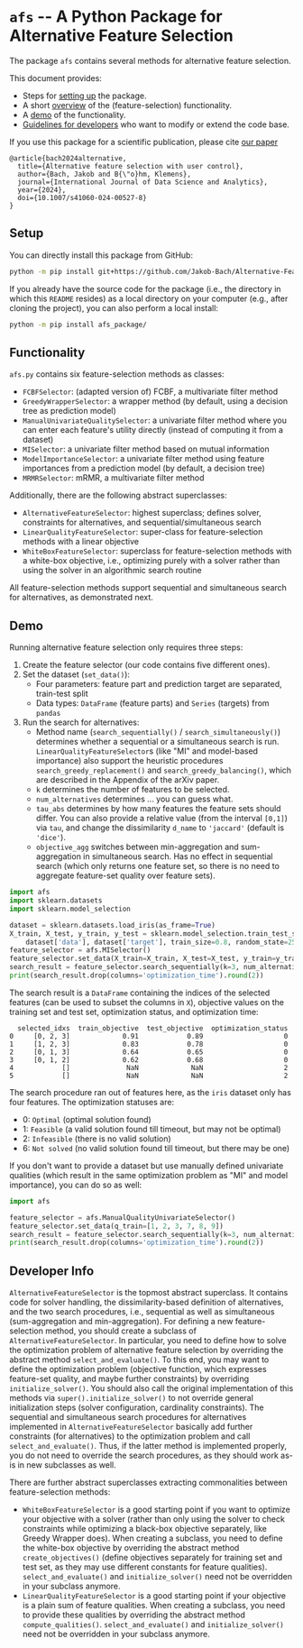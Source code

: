 # `afs` -- A Python Package for Alternative Feature Selection

The package `afs` contains several methods for alternative feature selection.

This document provides:

- Steps for [setting up](#setup) the package.
- A short [overview](#functionality) of the (feature-selection) functionality.
- A [demo](#demo) of the functionality.
- [Guidelines for developers](#developer-info) who want to modify or extend the code base.

If you use this package for a scientific publication, please cite [our paper](https://doi.org/10.1007/s41060-024-00527-8)

```
@article{bach2024alternative,
  title={Alternative feature selection with user control},
  author={Bach, Jakob and B{\"o}hm, Klemens},
  journal={International Journal of Data Science and Analytics},
  year={2024},
  doi={10.1007/s41060-024-00527-8}
}
```

## Setup

You can directly install this package from GitHub:

```bash
python -m pip install git+https://github.com/Jakob-Bach/Alternative-Feature-Selection.git#subdirectory=afs_package
```

If you already have the source code for the package (i.e., the directory in which this `README` resides)
as a local directory on your computer (e.g., after cloning the project), you can also perform a local install:

```bash
python -m pip install afs_package/
```

## Functionality

`afs.py` contains six feature-selection methods as classes:

- `FCBFSelector`: (adapted version of) FCBF, a multivariate filter method
- `GreedyWrapperSelector`: a wrapper method (by default, using a decision tree as prediction model)
- `ManualUnivariateQualitySelector`: a univariate filter method where you can enter each feature's utility directly
  (instead of computing it from a dataset)
- `MISelector`: a univariate filter method based on mutual information
- `ModelImportanceSelector`: a univariate filter method using feature importances from a prediction model
  (by default, a decision tree)
- `MRMRSelector`: mRMR, a multivariate filter method

Additionally, there are the following abstract superclasses:

- `AlternativeFeatureSelector`: highest superclass; defines solver, constraints for alternatives,
  and sequential/simultaneous search
- `LinearQualityFeatureSelector`:  super-class for feature-selection methods with a linear objective
- `WhiteBoxFeatureSelector`: superclass for feature-selection methods with a white-box objective,
  i.e., optimizing purely with a solver rather than using the solver in an algorithmic search routine

All feature-selection methods support sequential and simultaneous search for alternatives,
as demonstrated next.

## Demo

Running alternative feature selection only requires three steps:

1) Create the feature selector (our code contains five different ones).
2) Set the dataset (`set_data()`):
    - Four parameters: feature part and prediction target are separated, train-test split
    - Data types: `DataFrame` (feature parts) and `Series` (targets) from `pandas`
3) Run the search for alternatives:
    - Method name (`search_sequentially()` / `search_simultaneously()`) determines whether
      a sequential or a simultaneous search is run. `LinearQualityFeatureSelector`s (like "MI" and
      model-based importance) also support the heuristic procedures `search_greedy_replacement()`
      and `search_greedy_balancing()`, which are described in the Appendix of the arXiv paper.
    - `k` determines the number of features to be selected.
    - `num_alternatives` determines ... you can guess what.
    - `tau_abs` determines by how many features the feature sets should differ.
      You can also provide a relative value (from the interval `[0,1]`) via `tau`,
      and change the dissimilarity `d_name` to `'jaccard'` (default is `'dice'`).
    - `objective_agg` switches between min-aggregation and sum-aggregation in simultaneous search.
      Has no effect in sequential search (which only returns one feature set, so there is no need to
      aggregate feature-set quality over feature sets).

```python
import afs
import sklearn.datasets
import sklearn.model_selection

dataset = sklearn.datasets.load_iris(as_frame=True)
X_train, X_test, y_train, y_test = sklearn.model_selection.train_test_split(
    dataset['data'], dataset['target'], train_size=0.8, random_state=25)
feature_selector = afs.MISelector()
feature_selector.set_data(X_train=X_train, X_test=X_test, y_train=y_train, y_test=y_test)
search_result = feature_selector.search_sequentially(k=3, num_alternatives=5, tau_abs=1)
print(search_result.drop(columns='optimization_time').round(2))
```

The search result is a `DataFrame` containing the indices of the selected features (can be used to
subset the columns in `X`), objective values on the training set and test set, optimization status,
and optimization time:

```
  selected_idxs  train_objective  test_objective  optimization_status
0     [0, 2, 3]             0.91            0.89                    0
1     [1, 2, 3]             0.83            0.78                    0
2     [0, 1, 3]             0.64            0.65                    0
3     [0, 1, 2]             0.62            0.68                    0
4            []              NaN             NaN                    2
5            []              NaN             NaN                    2
```

The search procedure ran out of features here, as the `iris` dataset only has four features.
The optimization statuses are:

- 0: `Optimal` (optimal solution found)
- 1: `Feasible` (a valid solution found till timeout, but may not be optimal)
- 2: `Infeasible` (there is no valid solution)
- 6: `Not solved` (no valid solution found till timeout, but there may be one)

If you don't want to provide a dataset but use manually defined univariate qualities
(which result in the same optimization problem as "MI" and model importance), you can do so as well:

```python
import afs

feature_selector = afs.ManualQualityUnivariateSelector()
feature_selector.set_data(q_train=[1, 2, 3, 7, 8, 9])
search_result = feature_selector.search_sequentially(k=3, num_alternatives=3, tau_abs=2)
print(search_result.drop(columns='optimization_time').round(2))
```

## Developer Info

`AlternativeFeatureSelector` is the topmost abstract superclass.
It contains code for solver handling, the dissimilarity-based definition of alternatives, and the
two search procedures, i.e., sequential as well as simultaneous (sum-aggregation and min-aggregation).
For defining a new feature-selection method, you should create a subclass of `AlternativeFeatureSelector`.
In particular, you need to define how to solve the optimization problem of alternative feature selection
by overriding the abstract method `select_and_evaluate()`.
To this end, you may want to define the optimization problem
(objective function, which expresses feature-set quality, and maybe further constraints)
by overriding `initialize_solver()`.
You should also call the original implementation of this methods via `super().initialize_solver()`
to not override general initialization steps (solver configuration, cardinality constraints).
The sequential and simultaneous search procedures for alternatives implemented in `AlternativeFeatureSelector`
basically add further constraints (for alternatives) to the optimization problem and call `select_and_evaluate()`.
Thus, if the latter method is implemented properly, you do not need to override the search procedures,
as they should work as-is in new subclasses as well.

There are further abstract superclasses extracting commonalities between feature-selection methods:

-  `WhiteBoxFeatureSelector` is a good starting point if you want to optimize your objective with a solver
  (rather than only using the solver to check constraints while optimizing a black-box objective separately, like Greedy Wrapper does).
  When creating a subclass, you need to define the white-box objective by overriding the abstract method `create_objectives()`
  (define objectives separately for training set and test set, as they may use different constants for feature qualities).
  `select_and_evaluate()` and `initialize_solver()` need not be overridden in your subclass anymore.
- `LinearQualityFeatureSelector` is a good starting point if your objective is a plain sum of feature qualities.
  When creating a subclass, you need to provide these qualities by overriding the abstract method `compute_qualities()`.
  `select_and_evaluate()` and `initialize_solver()` need not be overridden in your subclass anymore.
